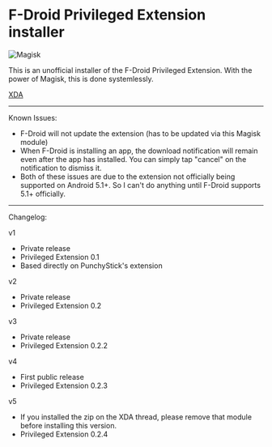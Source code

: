 # F-Droid Privileged Extension installer

![Magisk](http://i.imgur.com/WA4LBkF.png)

This is an unofficial installer of the F-Droid Privileged Extension. With the power of Magisk, this is done systemlessly.

[XDA](https://forum.xda-developers.com/apps/magisk/module-f-droid-privileged-extension-t3587068#post71796001)

---

Known Issues:

* F-Droid will not update the extension (has to be updated via this Magisk module)
* When F-Droid is installing an app, the download notification will remain even after the app has installed. You can simply tap "cancel" on the notification to dismiss it.
* Both of these issues are due to the extension not officially being supported on Android 5.1+. So I can't do anything until F-Droid supports 5.1+ officially.

---

Changelog:

v1
- Private release
- Privileged Extension 0.1
- Based directly on PunchyStick's extension


v2
- Private release
- Privileged Extension 0.2

v3
- Private release
- Privileged Extension 0.2.2

v4
- First public release
- Privileged Extension 0.2.3

v5
- If you installed the zip on the XDA thread, please remove that module before installing this version.
- Privileged Extension 0.2.4
